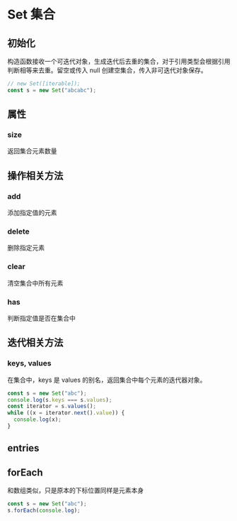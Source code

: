 # Set 集合

## 初始化

构造函数接收一个可迭代对象，生成迭代后去重的集合，对于引用类型会根据引用判断相等来去重。留空或传入 null 创建空集合，传入非可迭代对象保存。

```js
// new Set([iterable]);
const s = new Set("abcabc");
```

## 属性

### size

返回集合元素数量

## 操作相关方法

### add

添加指定值的元素

### delete

删除指定元素

### clear

清空集合中所有元素

### has

判断指定值是否在集合中

## 迭代相关方法

### keys, values

在集合中，keys 是 values 的别名，返回集合中每个元素的迭代器对象。

```js
const s = new Set("abc");
console.log(s.keys === s.values);
const iterator = s.values();
while ((x = iterator.next().value)) {
  console.log(x);
}
```

## entries

## forEach

和数组类似，只是原本的下标位置同样是元素本身

```js
const s = new Set("abc");
s.forEach(console.log);
```
